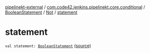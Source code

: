 [pipelinekt-external](../../../index.md) / [com.code42.jenkins.pipelinekt.core.conditional](../../index.md) / [BooleanStatement](../index.md) / [Not](index.md) / [statement](./statement.md)

# statement

`val statement: `[`BooleanStatement`](../index.md) [(source)](https://github.com/code42/pipelinekt/tree/master/core/src/main/kotlin/com/code42/jenkins/pipelinekt/core/conditional/BooleanStatement.kt#L16)